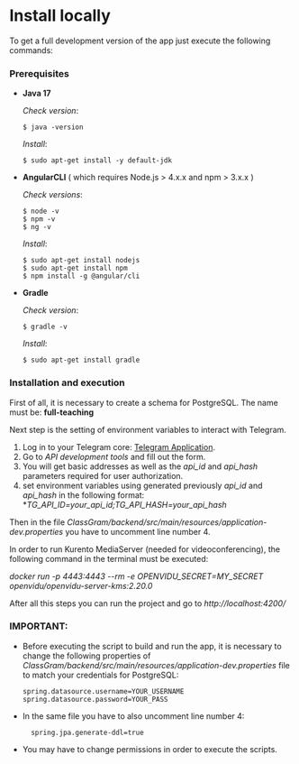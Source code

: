 # Install locally

To get a full development version of the app just execute the following commands:

### Prerequisites

  - **Java 17**

    *Check version*:

        $ java -version

     *Install*:

        $ sudo apt-get install -y default-jdk

  - **AngularCLI** ( which requires  Node.js > 4.x.x  and  npm > 3.x.x )

    *Check versions*:

        $ node -v
        $ npm -v
        $ ng -v

     *Install*:

        $ sudo apt-get install nodejs
        $ sudo apt-get install npm
        $ npm install -g @angular/cli

  - **Gradle**

    *Check version*:

        $ gradle -v

    *Install*:

        $ sudo apt-get install gradle

### Installation and execution

  First of all, it is necessary to create a schema for PostgreSQL. The name must be: **full-teaching**

  Next step is the setting of environment variables to interact with Telegram.

1. Log in to your Telegram core: [Telegram Application](https://my.telegram.org).
2. Go to *API development tools* and fill out the form.
3. You will get basic addresses as well as the *api_id* and *api_hash* parameters required for user authorization.
4. set environment variables using generated previously *api_id* and *api_hash* in the following format: **TG_API_ID=your_api_id;TG_API_HASH=your_api_hash*

Then in the file *ClassGram/backend/src/main/resources/application-dev.properties* you have to uncomment line number 4.

In order to run Kurento MediaServer (needed for videoconferencing), the following command in the terminal must be executed:

*docker run -p 4443:4443 --rm -e OPENVIDU_SECRET=MY_SECRET openvidu/openvidu-server-kms:2.20.0*

After all this steps you can run the project and go to *http://localhost:4200/*

### **IMPORTANT**:

  - Before executing the script to build and run the app, it is necessary to change the following properties of *ClassGram/backend/src/main/resources/application-dev.properties* file to match your credentials for PostgreSQL:

        spring.datasource.username=YOUR_USERNAME
        spring.datasource.password=YOUR_PASS

- In the same file you have to also uncomment line number 4:
           
        spring.jpa.generate-ddl=true

- You may have to change permissions in order to execute the scripts.
